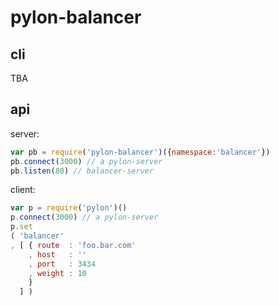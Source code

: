 # pylon-balancer

## cli

TBA

## api

server:

``` javascript
var pb = require('pylon-balancer')({namespace:'balancer'})
pb.connect(3000) // a pylon-server
pb.listen(80) // balancer-server
```

client:

``` javascript
var p = require('pylon')()
p.connect(3000) // a pylon-server
p.set
( 'balancer'
, [ { route  : 'foo.bar.com'
    , host   : ''
    , port   : 3434
    , weight : 10 
    } 
  ] )
```
    

